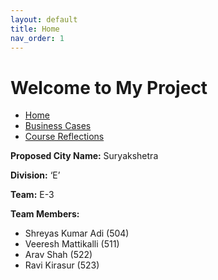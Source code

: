 ```yaml
---
layout: default
title: Home
nav_order: 1
---
```


# Welcome to My Project

- [Home](home.md)
- [Business Cases](business_cases.md)
- [Course Reflections](course_reflections.md)
  
**Proposed City Name:** Suryakshetra  

**Division:** ‘E’ 

**Team:** E-3 

**Team Members:**
- Shreyas Kumar Adi (504)
- Veeresh Mattikalli (511)
- Arav Shah (522)
- Ravi Kirasur (523)
